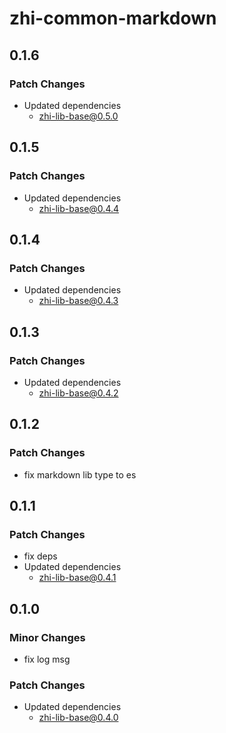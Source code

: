 # zhi-common-markdown

## 0.1.6

### Patch Changes

- Updated dependencies
  - zhi-lib-base@0.5.0

## 0.1.5

### Patch Changes

- Updated dependencies
  - zhi-lib-base@0.4.4

## 0.1.4

### Patch Changes

- Updated dependencies
  - zhi-lib-base@0.4.3

## 0.1.3

### Patch Changes

- Updated dependencies
  - zhi-lib-base@0.4.2

## 0.1.2

### Patch Changes

- fix markdown lib type to es

## 0.1.1

### Patch Changes

- fix deps
- Updated dependencies
  - zhi-lib-base@0.4.1

## 0.1.0

### Minor Changes

- fix log msg

### Patch Changes

- Updated dependencies
  - zhi-lib-base@0.4.0
